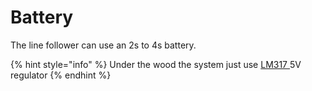# Battery

The line follower can use an 2s to 4s battery.

{% hint style="info" %}
Under the wood the system just use [LM317 ](https://www.ti.com/lit/ds/slvs044y/slvs044y.pdf?ts=1724455205702\&ref\_url=https%253A%252F%252Fwww.google.com%252F)5V regulator
{% endhint %}

